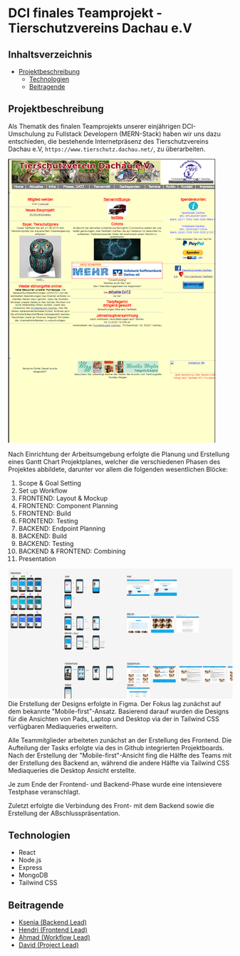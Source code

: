 # DCI finales Teamprojekt - Tierschutzvereins Dachau e.V

## Inhaltsverzeichnis

- [Projektbeschreibung](#projektbeschreibung)
  <!-- - [Installation](#installation) -->
  <!-- - [Verwendung](#verwendung) -->
  - [Technologien](#technologien)
  - [Beitragende](#beitragende)

## Projektbeschreibung

Als Thematik des finalen Teamprojekts unserer einjährigen DCI-Umschulung zu Fullstack Developern (MERN-Stack) haben wir uns dazu entschieden, die bestehende Internetpräsenz des Tierschutzvereins Dachau e.V, `https://www.tierschutz.dachau.net/`, zu überarbeiten.

![originalSite-home](./frontend/src/assets/readme/originalSite-home.png)

Nach Einrichtung der Arbeitsumgebung erfolgte die Planung und Erstellung eines Gantt Chart Projektplanes, welcher die verschiedenen Phasen des Projektes abbildete, darunter vor allem die folgenden wesentlichen Blöcke:

1. Scope & Goal Setting
2. Set up Workflow
3. FRONTEND: Layout & Mockup
4. FRONTEND: Component Planning
5. FRONTEND: Build
6. FRONTEND: Testing
7. BACKEND: Endpoint Planning
8. BACKEND: Build
9. BACKEND: Testing
10. BACKEND & FRONTEND: Combining
11. Presentation

![figmaDesign](./frontend/src/assets/readme/figmaDesign.png)
Die Erstellung der Designs erfolgte in Figma. Der Fokus lag zunächst auf dem bekannte "Mobile-first"-Ansatz. Basierend darauf wurden die Designs für die Ansichten von Pads, Laptop und Desktop via der in Tailwind CSS verfügbaren Mediaqueries erweitern.

Alle Teammitglieder arbeiteten zunächst an der Erstellung des Frontend. Die Aufteilung der Tasks erfolgte via des in Github integrierten Projektboards. Nach der Erstellung der "Mobile-first"-Ansicht fing die Hälfte des Teams mit der Erstellung des Backend an, während die andere Hälfte via Tailwind CSS Mediaqueries die Desktop Ansicht erstellte.

Je zum Ende der Frontend- und Backend-Phase wurde eine intensievere Testphase veranschlagt.

Zuletzt erfolgte die Verbindung des Front- mit dem Backend sowie die Erstellung der ABschlusspräsentation.

<!-- ## Installation

1. Klonen Sie das Repository: `git clone <repository-url>`
2. Wechseln Sie in das Projektverzeichnis: `cd <project-directory>`
3. Installieren Sie die Abhängigkeiten: `npm install` -->

<!-- ## Verwendung

1. Starten Sie die Entwicklungsserver: `npm start`
2. Öffnen Sie Ihren Browser und navigieren Sie zu `http://localhost:3000` -->

## Technologien

- React
- Node.js
- Express
- MongoDB
- Tailwind CSS

## Beitragende

- [Ksenia (Backend Lead)](https://github.com/KseniaBr)
- [Hendri (Frontend Lead)](https://github.com/enozen)
- [Ahmad (Workflow Lead)](https://github.com/AhmadHoush)
- [David (Project Lead)](https://github.com/MrburnsDAOC)
